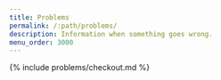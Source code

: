 ```yaml
---
title: Problems
permalink: /:path/problems/
description: Information when something goes wrong.
menu_order: 3000
---
```


{% include problems/checkout.md %}
